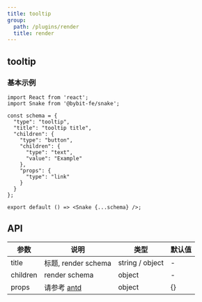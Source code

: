 ```yaml
---
title: tooltip
group:
  path: /plugins/render
  title: render
---
```


## tooltip

### 基本示例

```tsx
import React from 'react';
import Snake from '@bybit-fe/snake';

const schema = {
  "type": "tooltip",
  "title": "tooltip title",
  "children": {
    "type": "button",
    "children": {
      "type": "text",
      "value": "Example"
    },
    "props": {
      "type": "link"
    }
  }
};

export default () => <Snake {...schema} />;
```

## API

| 参数 | 说明 | 类型 | 默认值 |
| --- | --- | --- | --- |
| title | 标题, render schema | string / object | - |
| children | render schema | object | - |
| props | 请参考 [antd](https://ant.design/components/tooltip-cn/#API) | object | {} |
